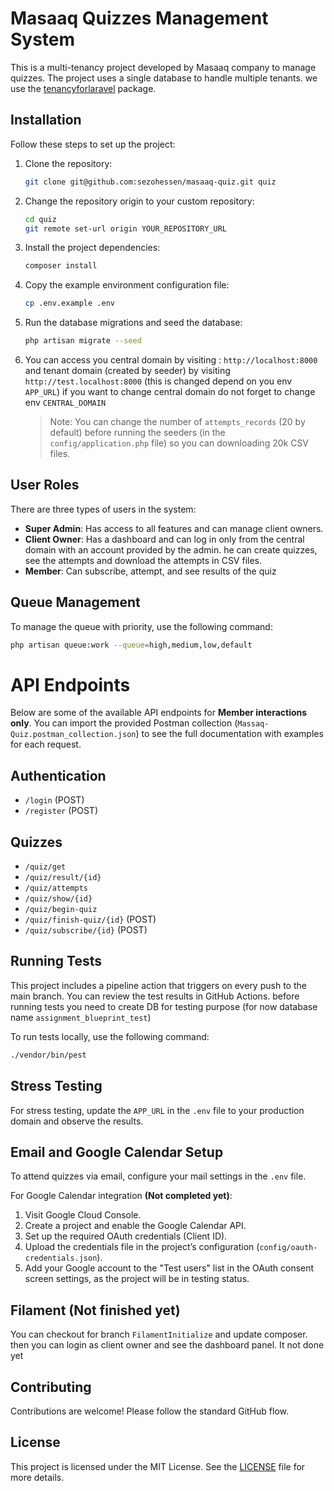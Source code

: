# Masaaq Quizzes Management System

This is a multi-tenancy project developed by Masaaq company to manage quizzes. The project uses a single database to handle multiple tenants. we use the [tenancyforlaravel](https://tenancyforlaravel.com/) package.

## Installation

Follow these steps to set up the project:

1. Clone the repository:
    ```sh
    git clone git@github.com:sezohessen/masaaq-quiz.git quiz
    ```

2. Change the repository origin to your custom repository:
    ```sh
    cd quiz
    git remote set-url origin YOUR_REPOSITORY_URL
    ```

3. Install the project dependencies:
    ```sh
    composer install
    ```

4. Copy the example environment configuration file:
    ```sh
    cp .env.example .env
    ```

5. Run the database migrations and seed the database:
    ```sh
    php artisan migrate --seed
    ```
6. You can access you central domain by visiting : `http://localhost:8000` and tenant domain (created by seeder) by visiting `http://test.localhost:8000` (this is changed depend on you env `APP_URL`) if you want to change central domain do not forget to change env `CENTRAL_DOMAIN`

    > Note: You can change the number of `attempts_records` (20 by default) before running the seeders (in the `config/application.php` file) so you can downloading 20k CSV files.
## User Roles

There are three types of users in the system:
- **Super Admin**: Has access to all features and can manage client owners.
- **Client Owner**: Has a dashboard and can log in only from the central domain with an account provided by the admin. he can create quizzes, see the attempts and download the attempts in CSV files.
- **Member**: Can subscribe, attempt, and see results of the quiz
## Queue Management

To manage the queue with priority, use the following command:
```sh
php artisan queue:work --queue=high,medium,low,default
```
# API Endpoints

Below are some of the available API endpoints for **Member interactions only**. You can import the provided Postman collection (`Massaq-Quiz.postman_collection.json`) to see the full documentation with examples for each request.  

## Authentication

- `/login` (POST)
- `/register` (POST)

## Quizzes

- `/quiz/get`
- `/quiz/result/{id}`
- `/quiz/attempts`
- `/quiz/show/{id}`
- `/quiz/begin-quiz`
- `/quiz/finish-quiz/{id}` (POST)
- `/quiz/subscribe/{id}` (POST)

## Running Tests

This project includes a pipeline action that triggers on every push to the main branch. You can review the test results in GitHub Actions. before running tests you need to create DB for testing purpose (for now database name `assignment_blueprint_test`)

To run tests locally, use the following command:

```bash
./vendor/bin/pest
```

## Stress Testing

For stress testing, update the `APP_URL` in the `.env` file to your production domain and observe the results.

## Email and Google Calendar Setup

To attend quizzes via email, configure your mail settings in the `.env` file.

For Google Calendar integration **(Not completed yet)**:

1. Visit Google Cloud Console.
2. Create a project and enable the Google Calendar API.
3. Set up the required OAuth credentials (Client ID).
4. Upload the credentials file in the project’s configuration (`config/oauth-credentials.json`).
5. Add your Google account to the "Test users" list in the OAuth consent screen settings, as the project will be in testing status.
## Filament (Not finished yet)
You can checkout for branch `FilamentInitialize` and update composer. then you can login as client owner and see the dashboard panel. It not done yet
## Contributing

Contributions are welcome! Please follow the standard GitHub flow.

## License

This project is licensed under the MIT License. See the [LICENSE](LICENSE) file for more details.
